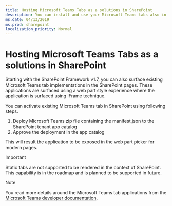 ```yaml
---
title: Hosting Microsoft Teams Tabs as a solutions in SharePoint
description: You can install and use your Microsoft Teams tabs also in SharePoint
ms.date: 04/13/2019
ms.prod: sharepoint
localization_priority: Normal
---
```


# Hosting Microsoft Teams Tabs as a solutions in SharePoint

Starting with the SharePoint Framework v1.7, you can also surface existing Microsoft Teams tab implementations in the SharePoint pages. These applications are surfaced using a web part style experience where the application is surfaced using IFrame technique.

You can activate existing Microsoft Teams tab in SharePoint using following steps.

1. Deploy Microsoft Teams zip file containing the manifest.json to the SharePoint tenant app catalog
2. Approve the deployment in the app catalog

This will result the application to be exposed in the web part picker for modern pages. 

> [!IMPORTANT]
> Static tabs are not supported to be rendered in the context of SharePoint. This capability is in the roadmap and is planned to be supported in future.

> [!NOTE]
> You read more details around the Microsoft Teams tab applications from the [Microsoft Teams developer documentation](https://docs.microsoft.com/microsoftteams/platform/concepts/tabs/tabs-overview).
